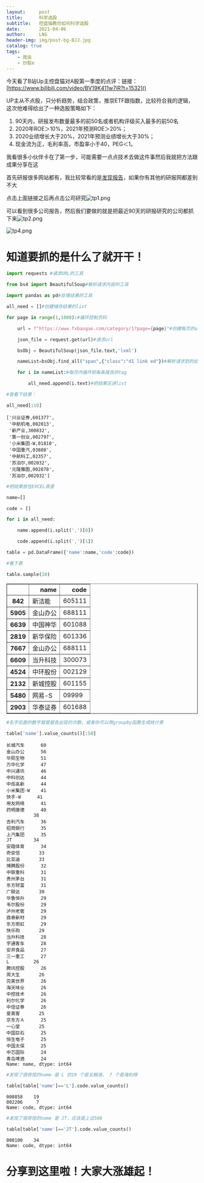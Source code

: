 ```yaml
---
layout:     post
title:      科学选股
subtitle:   控盘猫教你如何科学选股
date:       2021-04-06
author:     LNG
header-img: img/post-bg-BJJ.jpg
catalog: true
tags:
    - 爬虫
    - 炒股e
---
```


今天看了B站Up主控盘猫对A股第一季度的点评：链接：[https://www.bilibili.com/video/BV19K411w7iR?t=1532]()

UP主从不点股，只分析趋势，结合政策，推崇ETF跟指数，比较符合我的逻辑，
这次他难得给出了一种选股策略如下：
1. 90天内，研报发布数量最多的前50名或者机构评级买入最多的前50名
2. 2020年ROE＞10%，2021年预测ROE＞20%；
3. 2020业绩增长大于20%，2021年预测业绩增长大于30%；
4. 现金流为正，毛利率高，市盈率小于40，PEG＜1。

我看很多小伙伴卡在了第一步，可能需要一点点技术去做这件事然后我就把方法跟成果分享在这

首先研报很多网站都有，我比较常看的是[发现报告](https://www.fxbaogao.com)，如果你有其他的研报网都差别不大

点击上面链接之后再点击公司研究![tp1.png](https://i.loli.net/2021/04/06/uSOWqytT6pAi4Rv.png)

可以看到很多公司报告，然后我们要做的就是把最近90天的研报研究的公司都抓下来![tp2.png](https://i.loli.net/2021/04/06/NSMXJqe27yfuDYI.png)

![tp4.png](https://i.loli.net/2021/04/06/V3iKyLpQOb2hu1m.png)

# 知道要抓的是什么了就开干！


```python
import requests #请求URL的工具  

from bs4 import BeautifulSoup#解析请求内容的工具  

import pandas as pd#处理结果的工具
```


```python
all_need = []#创建储存结果的list  

for page in range(1,1000):#循环控制页码  

    url = f"https://www.fxbaogao.com/category/1?page={page}"#创建每页的url  

    json_file = request.get(url)#请求url  

    bsObj = BeautifulSoup(json_file.text,'lxml')  

    nameList=bsObj.find_all("span",{"class":"d1 link ed"})#解析请求到的结果  

    for i in nameList:#每页内循环抓每条报告的tag  

        all_need.append(i.text)#把结果压进list  
```


```python
#查看下结果：  

all_need[:10]
```




    ['兴业证券,601377',
     '中航机电,002013',
     '新产业,300832',
     '第一创业,002797',
     '小米集团-W,01810',
     '中国重汽,03808',
     '中航科工,02357',
     '苏泊尔,002032',
     '元隆雅图,002878',
     '苏泊尔,002032']




```python
#把结果放在EXCEL表里  

name=[]  

code = []  

for i in all_need:  

    name.append(i.split(',')[0])  

    code.append(i.split(',')[1])  

table = pd.DataFrame({'name':name,'code':code})  
```


```python
#看下表  

table.sample(10)  
```




<div>
<style scoped>
    .dataframe tbody tr th:only-of-type {
        vertical-align: middle;
    }

    .dataframe tbody tr th {
        vertical-align: top;
    }

    .dataframe thead th {
        text-align: right;
    }
</style>
<table border="1" class="dataframe">
  <thead>
    <tr style="text-align: right;">
      <th></th>
      <th>name</th>
      <th>code</th>
    </tr>
  </thead>
  <tbody>
    <tr>
      <th>842</th>
      <td>新洁能</td>
      <td>605111</td>
    </tr>
    <tr>
      <th>5905</th>
      <td>金山办公</td>
      <td>688111</td>
    </tr>
    <tr>
      <th>6639</th>
      <td>中国神华</td>
      <td>601088</td>
    </tr>
    <tr>
      <th>2819</th>
      <td>新华保险</td>
      <td>601336</td>
    </tr>
    <tr>
      <th>7667</th>
      <td>金山办公</td>
      <td>688111</td>
    </tr>
    <tr>
      <th>6609</th>
      <td>当升科技</td>
      <td>300073</td>
    </tr>
    <tr>
      <th>4524</th>
      <td>中环股份</td>
      <td>002129</td>
    </tr>
    <tr>
      <th>2132</th>
      <td>新城控股</td>
      <td>601155</td>
    </tr>
    <tr>
      <th>5480</th>
      <td>网易-S</td>
      <td>09999</td>
    </tr>
    <tr>
      <th>2903</th>
      <td>华泰证券</td>
      <td>601688</td>
    </tr>
  </tbody>
</table>
</div>




```python
#名字后面的数字就是报告出现的次数，或者你可以用groupby函数生成统计表  

table['name'].value_counts()[:50]  
```




    长城汽车      60
    金山办公      56
    华熙生物      51
    万华化学      47
    中兴通讯      46
    中科创达      44
    中炬高新      44
    小米集团-W    41
    快手-W      41
    用友网络      41
    药明康德      40
              38
    吉利汽车      36
    招商银行      35
    上汽集团      35
    JT        34
    安踏体育      34
    奇安信       33
    比亚迪       33
    博腾股份      32
    中联重科      31
    贵州茅台      31
    东方财富      31
    广联达       30
    华鲁恒升      29
    韦尔股份      29
    泸州老窖      29
    鼎泰新材      29
    东方雨虹      29
    快乐购       29
    当升科技      28
    宇通客车      28
    安井食品      27
    三一重工      27
    L         26
    腾讯控股      26
    周大生       26
    完美世界      26
    海天味业      26
    中控技术      26
    利尔化学      26
    中信证券      26
    爱美客       25
    京东方Ａ      25
    一心堂       25
    中国巨石      25
    恒生电子      25
    中国太保      25
    中芯国际      24
    青岛啤酒      24
    Name: name, dtype: int64




```python
#发现了很奇怪的name 是 L 的19 个是五粮液， 7 个是海利得  

table[table['name']=='L'].code.value_counts()  
```




    000858    19
    002206     7
    Name: code, dtype: int64




```python
#发现了很奇怪的name 是 JT，应该是上证500  

table[table['name']=='JT'].code.value_counts()  
```




    000100    34
    Name: code, dtype: int64



# 分享到这里啦！大家大涨雄起！

